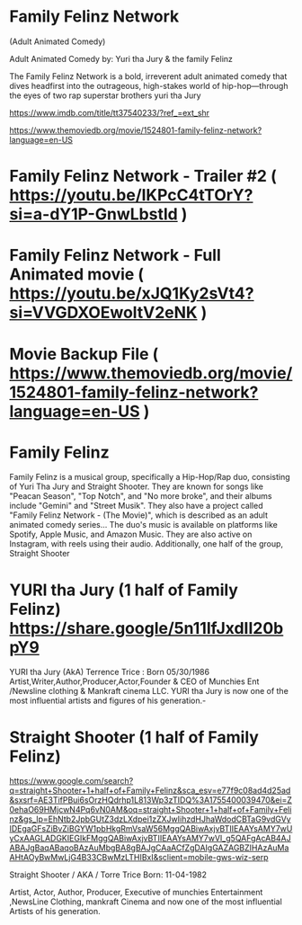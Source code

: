 # Family Felinz Network 
(Adult Animated Comedy)

Adult Animated Comedy by: Yuri tha Jury & the family Felinz 

The Family Felinz Network is a bold, irreverent adult animated comedy that dives headfirst into the outrageous, high-stakes world of hip-hop—through the eyes of two rap superstar brothers yuri tha Jury

https://www.imdb.com/title/tt37540233/?ref_=ext_shr

https://www.themoviedb.org/movie/1524801-family-felinz-network?language=en-US

# Family Felinz Network - Trailer #2 ( https://youtu.be/IKPcC4tTOrY?si=a-dY1P-GnwLbstld )

# Family Felinz Network - Full Animated movie ( https://youtu.be/xJQ1Ky2sVt4?si=VVGDXOEwoltV2eNK )

# Movie Backup File ( https://www.themoviedb.org/movie/1524801-family-felinz-network?language=en-US )

# Family Felinz

Family Felinz is a musical group, specifically a Hip-Hop/Rap duo, consisting of Yuri Tha Jury and Straight Shooter. They are known for songs like "Peacan Season", "Top Notch", and "No more broke", and their albums include "Gemini" and "Street Musik". They also have a project called "Family Felinz Network - (The Movie)", which is described as an adult animated comedy series...
The duo's music is available on platforms like Spotify, Apple Music, and Amazon Music. They are also active on Instagram, with reels using their audio. Additionally, one half of the group, Straight Shooter

# YURI tha Jury    (1 half of Family Felinz)    https://share.google/5n11lfJxdII20bpY9

YURI tha Jury (AkA) Terrence Trice : Born 05/30/1986
Artist,Writer,Author,Producer,Actor,Founder & CEO of Munchies Ent /Newsline clothing & Mankraft cinema LLC. YURI tha Jury is now one of the most influential artists and figures of his generation.- 

# Straight Shooter (1 half of Family Felinz)  
https://www.google.com/search?q=straight+Shooter+1+half+of+Family+Felinz&sca_esv=e77f9c08ad4d25ad&sxsrf=AE3TifPBui6sOrzHQdrhp1L813Wp3zTIDQ%3A1755400039470&ei=Z0ehaO69HMjcwN4Pq6vN0AM&oq=straight+Shooter+1+half+of+Family+Felinz&gs_lp=EhNtb2JpbGUtZ3dzLXdpei1zZXJwIihzdHJhaWdodCBTaG9vdGVyIDEgaGFsZiBvZiBGYW1pbHkgRmVsaW56MggQABiwAxjvBTIIEAAYsAMY7wUyCxAAGLADGKIEGIkFMggQABiwAxjvBTIIEAAYsAMY7wVI_g5QAFgAcAB4AJABAJgBaqABaqoBAzAuMbgBA8gBAJgCAaACfZgDAIgGAZAGBZIHAzAuMaAHtAOyBwMwLjG4B33CBwMzLTHIBxI&sclient=mobile-gws-wiz-serp

Straight Shooter / AKA / Torre Trice Born: 11-04-1982

Artist, Actor, Author, Producer, Executive of munchies Entertainment ,NewsLine Clothing, mankraft Cinema and now one of the most influential Artists of his generation.

